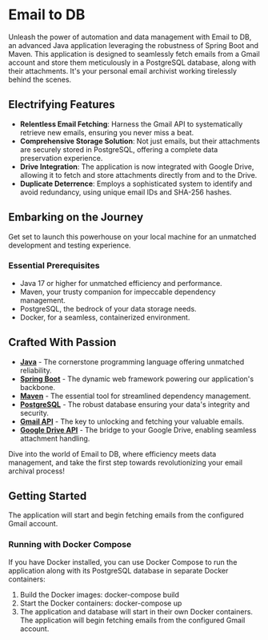 # Email to DB

Unleash the power of automation and data management with Email to DB, an advanced Java application leveraging the robustness of Spring Boot and Maven. This application is designed to seamlessly fetch emails from a Gmail account and store them meticulously in a PostgreSQL database, along with their attachments. It's your personal email archivist working tirelessly behind the scenes.

## Electrifying Features

- **Relentless Email Fetching**: Harness the Gmail API to systematically retrieve new emails, ensuring you never miss a beat.
- **Comprehensive Storage Solution**: Not just emails, but their attachments are securely stored in PostgreSQL, offering a complete data preservation experience.
- **Drive Integration**: The application is now integrated with Google Drive, allowing it to fetch and store attachments directly from and to the Drive.
- **Duplicate Deterrence**: Employs a sophisticated system to identify and avoid redundancy, using unique email IDs and SHA-256 hashes.

## Embarking on the Journey

Get set to launch this powerhouse on your local machine for an unmatched development and testing experience.

### Essential Prerequisites

- Java 17 or higher for unmatched efficiency and performance.
- Maven, your trusty companion for impeccable dependency management.
- PostgreSQL, the bedrock of your data storage needs.
- Docker, for a seamless, containerized environment.

## Crafted With Passion

- **[Java](https://www.java.com/)** - The cornerstone programming language offering unmatched reliability.
- **[Spring Boot](https://spring.io/projects/spring-boot)** - The dynamic web framework powering our application's backbone.
- **[Maven](https://maven.apache.org/)** - The essential tool for streamlined dependency management.
- **[PostgreSQL](https://www.postgresql.org/)** - The robust database ensuring your data's integrity and security.
- **[Gmail API](https://developers.google.com/gmail/api)** - The key to unlocking and fetching your valuable emails.
- **[Google Drive API](https://developers.google.com/drive/api)** - The bridge to your Google Drive, enabling seamless attachment handling.

Dive into the world of Email to DB, where efficiency meets data management, and take the first step towards revolutionizing your email archival process!

## Getting Started

The application will start and begin fetching emails from the configured Gmail account.

### Running with Docker Compose

If you have Docker installed, you can use Docker Compose to run the application along with its PostgreSQL database in separate Docker containers:

1. Build the Docker images:
   docker-compose build
2. Start the Docker containers:
   docker-compose up
3. The application and database will start in their own Docker containers. The application will begin fetching emails
   from the configured Gmail account.

